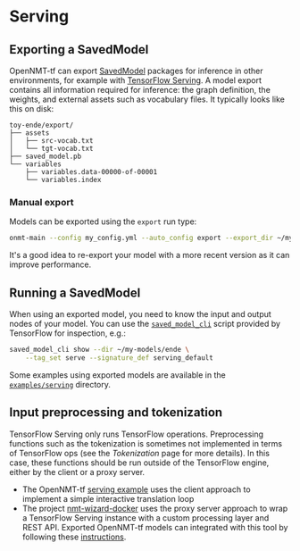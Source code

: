 # Serving

## Exporting a SavedModel

OpenNMT-tf can export [SavedModel](https://www.tensorflow.org/guide/saved_model) packages for inference in other environments, for example with [TensorFlow Serving](https://www.tensorflow.org/serving/). A model export contains all information required for inference: the graph definition, the weights, and external assets such as vocabulary files. It typically looks like this on disk:

```text
toy-ende/export/
├── assets
│   ├── src-vocab.txt
│   └── tgt-vocab.txt
├── saved_model.pb
└── variables
    ├── variables.data-00000-of-00001
    └── variables.index
```

### Manual export

Models can be exported using the `export` run type:

```bash
onmt-main --config my_config.yml --auto_config export --export_dir ~/my-models/ende
```

It's a good idea to re-export your model with a more recent version as it can improve performance.

## Running a SavedModel

When using an exported model, you need to know the input and output nodes of your model. You can use the [`saved_model_cli`](https://www.tensorflow.org/programmers_guide/saved_model#cli_to_inspect_and_execute_savedmodel) script provided by TensorFlow for inspection, e.g.:

```bash
saved_model_cli show --dir ~/my-models/ende \
    --tag_set serve --signature_def serving_default
```

Some examples using exported models are available in the [`examples/serving`](https://github.com/OpenNMT/OpenNMT-tf/tree/master/examples/serving) directory.

## Input preprocessing and tokenization

TensorFlow Serving only runs TensorFlow operations. Preprocessing functions such as the tokenization is sometimes not implemented in terms of TensorFlow ops (see the *Tokenization* page for more details). In this case, these functions should be run outside of the TensorFlow engine, either by the client or a proxy server.

* The OpenNMT-tf [serving example](https://github.com/OpenNMT/OpenNMT-tf/tree/master/examples/serving) uses the client approach to implement a simple interactive translation loop
* The project [nmt-wizard-docker](https://github.com/OpenNMT/nmt-wizard-docker) uses the proxy server approach to wrap a TensorFlow Serving instance with a custom processing layer and REST API. Exported OpenNMT-tf models can integrated with this tool by following these [instructions](https://github.com/OpenNMT/nmt-wizard-docker/issues/46#issuecomment-456795844).
